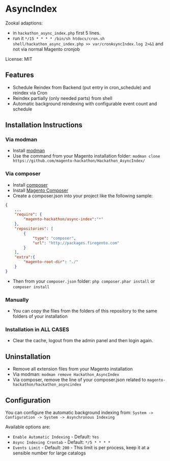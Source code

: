 AsyncIndex
==========

Zookal adaptions:
 
- in `hackathon_async_index.php` first 5 lines.
- run it `*/15 * * * * /bin/sh htdocs/cron.sh shell/hackathon_async_index.php >> var/cronAsyncIndex.log 2>&1` and
not via normal Magento cronjob



License: MIT

Features
--------

* Schedule Reindex from Backend (put entry in cron_schedule) and reindex via Cron
* Reindex partially (only needed parts) from shell
* Automatic background reindexing with configurable event count and schedule

Installation Instructions
-------------------------

### Via modman

- Install [modman](https://github.com/colinmollenhour/modman)
- Use the command from your Magento installation folder: `modman clone https://github.com/magento-hackathon/Hackathon_AsyncIndex/`

### Via composer
- Install [composer](http://getcomposer.org/download/)
- Install [Magento Composer](https://github.com/magento-hackathon/magento-composer-installer)
- Create a composer.json into your project like the following sample:

```json
{
    ...
    "require": {
        "magento-hackathon/async-index":"*"
    },
    "repositories": [
	    {
            "type": "composer",
            "url": "http://packages.firegento.com"
        }
    ],
    "extra":{
        "magento-root-dir": "./"
    }
}
```

- Then from your `composer.json` folder: `php composer.phar install` or `composer install`

### Manually
- You can copy the files from the folders of this repository to the same folders of your installation


### Installation in ALL CASES
* Clear the cache, logout from the admin panel and then login again.

Uninstallation
--------------
* Remove all extension files from your Magento installation
* Via modman: `modman remove Hackathon_AsyncIndex`
* Via composer, remove the line of your composer.json related to `magento-hackathon/hackathon_asyncindex`


Configuration
-------------

You can configure the automatic background indexing from: `System -> Configuration -> System -> Asynchronous Indexing`

Available options are:

* `Enable Automatic Indexing` - Default: `Yes`
* `Async Indexing Crontab` - Default: `*/5 * * * *`
* `Events Limit` - Default: `200` - This limit is per process, keep it at a sensible number for large catalogs

